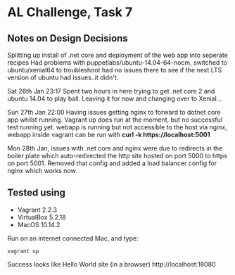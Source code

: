 
# AL Challenge, Task 7

## Notes on Design Decisions

Splitting up install of .net core and deployment of the web app into seperate recipes
Had problems with puppetlabs/ubuntu-14.04-64-nocm, switched to ubuntu/xenial64 to troubleshoot had no issues there to see if the next LTS version of ubuntu had issues..it didn't.

Sat 26th Jan 23:17 Spent two hours in here trying to get .net core 2 and ubuntu 14.04 to play ball. Leaving it for now and changing over to Xenial...

Sun 27th Jan 22:00 Having issues getting nginx to forward to dotnet core app whilst running. Vagrant up does run at the moment, but no successful test running yet. webapp is running but not accessible to the host via nginx, webapp inside vagrant can be run with **curl -k https://localhost:5001**

Mon 28th Jan, issues with .net core and nginx were due to redirects in the boiler plate which auto-redirected the http site hosted on port 5000 to https on port 5001. Removed that config and added a load balancer config for nginx which works now.

## Tested using

* Vagrant 2.2.3
* VirtualBox 5.2.18
* MacOS 10.14.2

Run on an internet connected Mac, and type:

~~~
vagrant up
~~~

Success looks like Hello World site (in a browser)
http://localhost:18080
